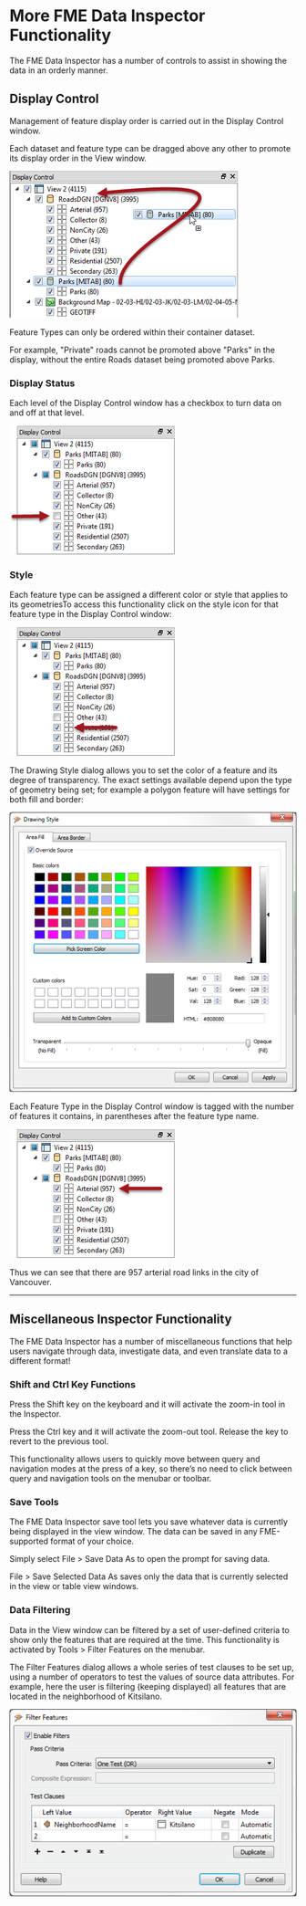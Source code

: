 # More FME Data Inspector Functionality #

The FME Data Inspector has a number of controls to assist in showing the data in an orderly manner.

 
## Display Control ##
Management of feature display order is carried out in the Display Control window.

Each dataset and feature type can be dragged above any other to promote its display order in the View window.

![](./Images/Img1.36.DIDisplayControl.png)

Feature Types can only be ordered within their container dataset.

For example, "Private" roads cannot be promoted above "Parks" in the display, without the entire Roads dataset being promoted above Parks.

 
### Display Status ###
Each level of the Display Control window has a checkbox to turn data on and off at that level.

![](./Images/Img1.37.DIDisplayStatus.png)


### Style ###

Each feature type can be assigned a different color or style that applies to its geometriesTo access this functionality click on the style icon for that feature type in the Display Control window:

![](./Images/Img1.38.DIStyle1.png)

The Drawing Style dialog allows you to set the color of a feature and its degree of transparency. The exact settings available depend upon the type of geometry being set; for example a polygon feature will have settings for both fill and border:

![](./Images/Img1.39.DIStyle2.png)

Each Feature Type in the Display Control window is tagged with the number of features it contains, in parentheses after the feature type name.
 

![](./Images/Img1.40.DINumFeatures.png)
 
Thus we can see that there are 957 arterial road links in the city of Vancouver.

 
---

## Miscellaneous Inspector Functionality ##

The FME Data Inspector has a number of miscellaneous functions that help users navigate through data, investigate data, and even translate data to a different format!


### Shift and Ctrl Key Functions ###
Press the Shift key on the keyboard and it will activate the zoom-in tool in the Inspector.

Press the Ctrl key and it will activate the zoom-out tool. Release the key to revert to the previous tool.

This functionality allows users to quickly move between query and navigation modes at the press of a key, so there’s no need to click between query and navigation tools on the menubar or toolbar.


### Save Tools ###
The FME Data Inspector save tool lets you save whatever data is currently being displayed in the view window. The data can be saved in any FME-supported format of your choice.

Simply select File > Save Data As to open the prompt for saving data.

File > Save Selected Data As saves only the data that is currently selected in the view or table view windows.


### Data Filtering ###
Data in the View window can be filtered by a set of user-defined criteria to show only the features that are required at the time. This functionality is activated by Tools > Filter Features on the menubar.

The Filter Features dialog allows a whole series of test clauses to be set up, using a number of operators to test the values of source data attributes. For example, here the user is filtering (keeping displayed) all features that are located in the neighborhood of Kitsilano.

![](./Images/Img1.41.DIFilterFeatures.png)